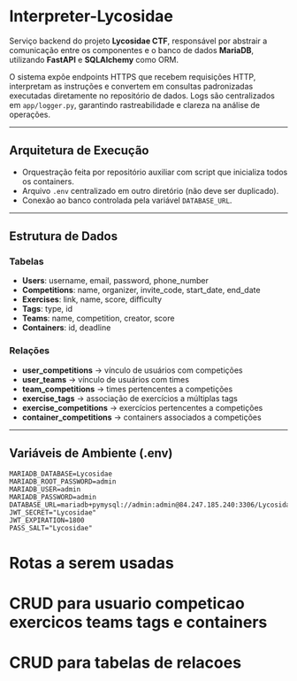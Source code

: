 # Interpreter-Lycosidae

Serviço backend do projeto **Lycosidae CTF**, responsável por abstrair a comunicação entre os componentes e o banco de dados **MariaDB**, utilizando **FastAPI** e **SQLAlchemy** como ORM.

O sistema expõe endpoints HTTPS que recebem requisições HTTP, interpretam as instruções e convertem em consultas padronizadas executadas diretamente no repositório de dados.
Logs são centralizados em `app/logger.py`, garantindo rastreabilidade e clareza na análise de operações.

---

## Arquitetura de Execução

* Orquestração feita por repositório auxiliar com script que inicializa todos os containers.
* Arquivo `.env` centralizado em outro diretório (não deve ser duplicado).
* Conexão ao banco controlada pela variável `DATABASE_URL`.

---

## Estrutura de Dados

### Tabelas

* **Users**: username, email, password, phone\_number
* **Competitions**: name, organizer, invite\_code, start\_date, end\_date
* **Exercises**: link, name, score, difficulty
* **Tags**: type, id
* **Teams**: name, competition, creator, score
* **Containers**: id, deadline

### Relações

* **user\_competitions** → vínculo de usuários com competições
* **user\_teams** → vínculo de usuários com times
* **team\_competitions** → times pertencentes a competições
* **exercise\_tags** → associação de exercícios a múltiplas tags
* **exercise\_competitions** → exercícios pertencentes a competições
* **container\_competitions** → containers associados a competições

---

## Variáveis de Ambiente (.env)

```env
MARIADB_DATABASE=Lycosidae
MARIADB_ROOT_PASSWORD=admin
MARIADB_USER=admin
MARIADB_PASSWORD=admin
DATABASE_URL=mariadb+pymysql://admin:admin@84.247.185.240:3306/Lycosidae
JWT_SECRET="Lycosidae"
JWT_EXPIRATION=1800
PASS_SALT="Lycosidae"
```

# Rotas a serem usadas 

# CRUD para usuario competicao exercicos teams tags e containers
# CRUD para tabelas de relacoes 






